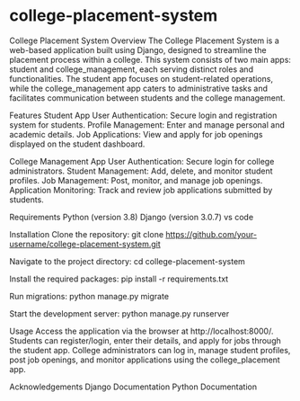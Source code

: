 # college-placement-system

College Placement System
Overview
The College Placement System is a web-based application built using Django, designed to streamline the placement process within a college. This system consists of two main apps: student and college_management, each serving distinct roles and functionalities. The student app focuses on student-related operations, while the college_management app caters to administrative tasks and facilitates communication between students and the college management.

Features
Student App
User Authentication: Secure login and registration system for students.
Profile Management: Enter and manage personal and academic details.
Job Applications: View and apply for job openings displayed on the student dashboard.

College Management App
User Authentication: Secure login for college administrators.
Student Management: Add, delete, and monitor student profiles.
Job Management: Post, monitor, and manage job openings.
Application Monitoring: Track and review job applications submitted by students.

Requirements
Python (version 3.8)
Django (version 3.0.7)
vs code

Installation
Clone the repository:
git clone https://github.com/your-username/college-placement-system.git

Navigate to the project directory:
cd college-placement-system

Install the required packages:
pip install -r requirements.txt

Run migrations:
python manage.py migrate

Start the development server:
python manage.py runserver

Usage
Access the application via the browser at http://localhost:8000/.
Students can register/login, enter their details, and apply for jobs through the student app.
College administrators can log in, manage student profiles, post job openings, and monitor applications using the college_placement app.

Acknowledgements
Django Documentation
Python Documentation
